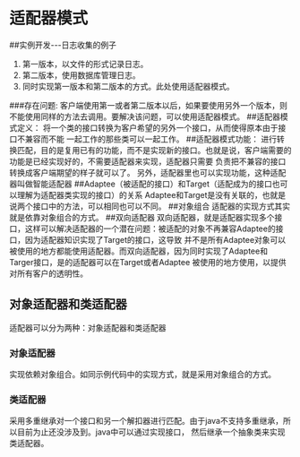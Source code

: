 # 适配器模式
##实例开发---日志收集的例子
1. 第一版本，以文件的形式记录日志。
2. 第二版本，使用数据库管理日志。
3. 同时实现第一版本和第二版本的方式。此处使用适配器模式。

###存在问题:
客户端使用第一或者第二版本以后，如果要使用另外一个版本，则不能使用同样的方法去调用。要解决该问题，可以使用适配器模式。
##适配器模式定义：
将一个类的接口转换为客户希望的另外一个接口，从而使得原本由于接口不兼容而不能 一起工作的那些类可以一起工作。
##适配器模式功能：
进行转换匹配，目的是复用已有的功能，而不是实现新的接口。也就是说，客户端需要的功能是已经实现好的，不需要适配器来实现，适配器只需要
负责把不兼容的接口转换成客户端期望的样子就可以了。
另外，适配器里也可以实现功能，这种适配器叫做智能适配器
##Adaptee（被适配的接口）和Target（适配成为的接口也可以理解为适配器类实现的接口）的关系
Adaptee和Target是没有关联的，也就是说两个接口中的方法，可以相同也可以不同。
##对象组合
适配器的实现方式其实就是依靠对象组合的方式。
##双向适配器
双向适配器，就是适配器实现多个接口，这样可以解决适配器的一个潜在问题：被适配的对象不再兼容Adaptee的接口，因为适配器知识实现了Target的接口，这导致
并不是所有Adaptee对象可以被使用的地方都能使用适配器。而双向适配器，因为同时实现了Adaptee和Targer接口，是的适配器可以在Target或者Adaptee
被使用的地方使用，以提供对所有客户的透明性。
## 对象适配器和类适配器
适配器可以分为两种：对象适配器和类适配器
### 对象适配器
实现依赖对象组合。如同示例代码中的实现方式，就是采用对象组合的方式。
### 类适配器
采用多重继承对一个接口和另一个解扣器进行匹配。由于java不支持多重继承，所以目前为止还没涉及到。java中可以通过实现接口， 然后继承一个抽象类来实现类适配器。
   